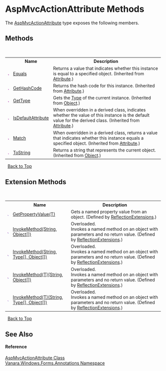 # AspMvcActionAttribute Methods
 

The <a href="bc367104-446f-cd57-ea58-d8d408711066">AspMvcActionAttribute</a> type exposes the following members.


## Methods
&nbsp;<table><tr><th></th><th>Name</th><th>Description</th></tr><tr><td>![Public method](media/pubmethod.gif "Public method")</td><td><a href="http://msdn2.microsoft.com/en-us/library/09ds241w" target="_blank">Equals</a></td><td>
Returns a value that indicates whether this instance is equal to a specified object.
 (Inherited from <a href="http://msdn2.microsoft.com/en-us/library/e8kc3626" target="_blank">Attribute</a>.)</td></tr><tr><td>![Public method](media/pubmethod.gif "Public method")</td><td><a href="http://msdn2.microsoft.com/en-us/library/365e1bxs" target="_blank">GetHashCode</a></td><td>
Returns the hash code for this instance.
 (Inherited from <a href="http://msdn2.microsoft.com/en-us/library/e8kc3626" target="_blank">Attribute</a>.)</td></tr><tr><td>![Public method](media/pubmethod.gif "Public method")</td><td><a href="http://msdn2.microsoft.com/en-us/library/dfwy45w9" target="_blank">GetType</a></td><td>
Gets the <a href="http://msdn2.microsoft.com/en-us/library/42892f65" target="_blank">Type</a> of the current instance.
 (Inherited from <a href="http://msdn2.microsoft.com/en-us/library/e5kfa45b" target="_blank">Object</a>.)</td></tr><tr><td>![Public method](media/pubmethod.gif "Public method")</td><td><a href="http://msdn2.microsoft.com/en-us/library/tbkb5x6t" target="_blank">IsDefaultAttribute</a></td><td>
When overridden in a derived class, indicates whether the value of this instance is the default value for the derived class.
 (Inherited from <a href="http://msdn2.microsoft.com/en-us/library/e8kc3626" target="_blank">Attribute</a>.)</td></tr><tr><td>![Public method](media/pubmethod.gif "Public method")</td><td><a href="http://msdn2.microsoft.com/en-us/library/wy7chz44" target="_blank">Match</a></td><td>
When overridden in a derived class, returns a value that indicates whether this instance equals a specified object.
 (Inherited from <a href="http://msdn2.microsoft.com/en-us/library/e8kc3626" target="_blank">Attribute</a>.)</td></tr><tr><td>![Public method](media/pubmethod.gif "Public method")</td><td><a href="http://msdn2.microsoft.com/en-us/library/7bxwbwt2" target="_blank">ToString</a></td><td>
Returns a string that represents the current object.
 (Inherited from <a href="http://msdn2.microsoft.com/en-us/library/e5kfa45b" target="_blank">Object</a>.)</td></tr></table>&nbsp;
<a href="#aspmvcactionattribute-methods">Back to Top</a>

## Extension Methods
&nbsp;<table><tr><th></th><th>Name</th><th>Description</th></tr><tr><td>![Public Extension Method](media/pubextension.gif "Public Extension Method")</td><td><a href="609b1449-9696-245e-03a2-e22beb84efe1">GetPropertyValue(T)</a></td><td>
Gets a named property value from an object.
 (Defined by <a href="00588eb4-ca31-ef7e-81da-3ce105aa9b63">ReflectionExtensions</a>.)</td></tr><tr><td>![Public Extension Method](media/pubextension.gif "Public Extension Method")</td><td><a href="cc997716-244b-d4f1-e26d-139cc82ce6b0">InvokeMethod(String, Object[])</a></td><td>Overloaded.  
Invokes a named method on an object with parameters and no return value.
 (Defined by <a href="00588eb4-ca31-ef7e-81da-3ce105aa9b63">ReflectionExtensions</a>.)</td></tr><tr><td>![Public Extension Method](media/pubextension.gif "Public Extension Method")</td><td><a href="35c20259-aa16-9a35-254f-8bf630272463">InvokeMethod(String, Type[], Object[])</a></td><td>Overloaded.  
Invokes a named method on an object with parameters and no return value.
 (Defined by <a href="00588eb4-ca31-ef7e-81da-3ce105aa9b63">ReflectionExtensions</a>.)</td></tr><tr><td>![Public Extension Method](media/pubextension.gif "Public Extension Method")</td><td><a href="39c67efc-5f5d-9e71-64bc-8e89b4589f75">InvokeMethod(T)(String, Object[])</a></td><td>Overloaded.  
Invokes a named method on an object with parameters and no return value.
 (Defined by <a href="00588eb4-ca31-ef7e-81da-3ce105aa9b63">ReflectionExtensions</a>.)</td></tr><tr><td>![Public Extension Method](media/pubextension.gif "Public Extension Method")</td><td><a href="4a4da18e-d1a2-3a1f-28b0-10fb9f9646e6">InvokeMethod(T)(String, Type[], Object[])</a></td><td>Overloaded.  
Invokes a named method on an object with parameters and no return value.
 (Defined by <a href="00588eb4-ca31-ef7e-81da-3ce105aa9b63">ReflectionExtensions</a>.)</td></tr></table>&nbsp;
<a href="#aspmvcactionattribute-methods">Back to Top</a>

## See Also


#### Reference
<a href="bc367104-446f-cd57-ea58-d8d408711066">AspMvcActionAttribute Class</a><br /><a href="600255aa-5477-7018-00f3-14fce5adebc9">Vanara.Windows.Forms.Annotations Namespace</a><br />